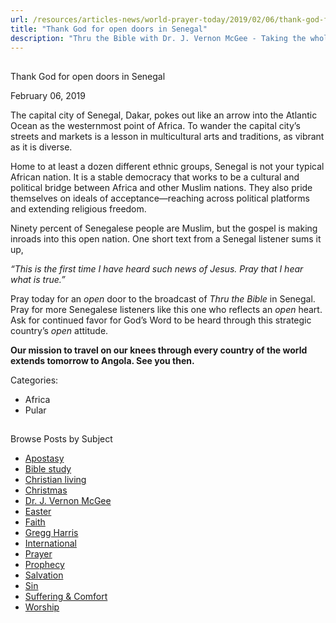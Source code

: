 ```yaml
---
url: /resources/articles-news/world-prayer-today/2019/02/06/thank-god-for-open-doors-in-senegal
title: "Thank God for open doors in Senegal"
description: "Thru the Bible with Dr. J. Vernon McGee - Taking the whole Word to the whole world"
---
```







## 
 Thank God for open doors in Senegal


February 06, 2019
![]()




The capital city of Senegal, Dakar, pokes out like an arrow into the Atlantic Ocean as the westernmost point of Africa. To wander the capital city’s streets and markets is a lesson in multicultural arts and traditions, as vibrant as it is diverse. 


Home to at least a dozen different ethnic groups, Senegal is not your typical African nation. It is a stable democracy that works to be a cultural and political bridge between Africa and other Muslim nations. They also pride themselves on ideals of acceptance—reaching across political platforms and extending religious freedom. 


Ninety percent of Senegalese people are Muslim, but the gospel is making inroads into this open nation. One short text from a Senegal listener sums it up, 


*“This is the first time I have heard such news of Jesus. Pray that I hear what is true.”* 


Pray today for an *open* door to the broadcast of *Thru the Bible* in Senegal. Pray for more Senegalese listeners like this one who reflects an *open* heart. Ask for continued favor for God’s Word to be heard through this strategic country’s *open* attitude. 


**Our mission to travel on our knees through every country of the world extends tomorrow to Angola. See you then.** 



Categories: 


* Africa
* Pular









## 
 Browse Posts by Subject


* [Apostasy](/resources/articles-news/-in-tags/tags/Apostasy)
* [Bible study](/resources/articles-news/-in-tags/tags/Bible-study)
* [Christian living](/resources/articles-news/-in-tags/tags/Christian-living)
* [Christmas](/resources/articles-news/-in-tags/tags/Christmas)
* [Dr. J. Vernon McGee](/resources/articles-news/-in-tags/tags/Dr-J-Vernon-McGee)
* [Easter](/resources/articles-news/-in-tags/tags/easter)
* [Faith](/resources/articles-news/-in-tags/tags/Faith)
* [Gregg Harris](/resources/articles-news/-in-tags/tags/Gregg-Harris)
* [International](/resources/articles-news/-in-tags/tags/International)
* [Prayer](/resources/articles-news/-in-tags/tags/prayer)
* [Prophecy](/resources/articles-news/-in-tags/tags/Prophecy)
* [Salvation](/resources/articles-news/-in-tags/tags/Salvation)
* [Sin](/resources/articles-news/-in-tags/tags/sin)
* [Suffering & Comfort](/resources/articles-news/-in-tags/tags/Suffering-Comfort)
* [Worship](/resources/articles-news/-in-tags/tags/worship)






